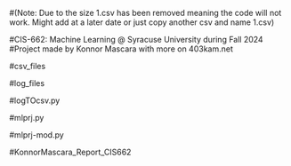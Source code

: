 #(Note: Due to the size 1.csv has been removed meaning the code will not work. Might add at a later date or just copy another csv and name 1.csv)

#CIS-662: Machine Learning @ Syracuse University during Fall 2024
#Project made by Konnor Mascara with more on 403kam.net

#csv_files 

#log_files 

#logTOcsv.py 

#mlprj.py

#mlprj-mod.py

#KonnorMascara_Report_CIS662

